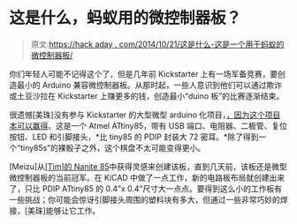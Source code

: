 # 这是什么，蚂蚁用的微控制器板？

> 原文:[https://hack aday . com/2014/10/21/这是什么-这是一个用于蚂蚁的微控制器板/](https://hackaday.com/2014/10/21/what-is-this-a-microcontroller-board-for-ants/)

你们年轻人可能不记得这个了，但是几年前 Kickstarter 上有一场军备竞赛，要创造最小的 Arduino 兼容微控制器板。从那时起，一些人意识到他们可以通过欺诈或土豆沙拉在 Kickstarter 上赚更多的钱，创造最小“duino 板”的比赛逐渐结束。

很遗憾[美珠]没有参与 Kickstarter 的大型微型 arduino 化项目，[，因为这个项目本可以赢得](http://hackaday.io/project/3117-a-even-smaller-nanite)。这是一个 Atmel ATtiny85，带有 USB 端口、电阻器、二极管、复位按钮、LED 和引脚接头，*比 tiny85 的 PDIP 封装大 72 密耳。*除了得到一个“tiny85s”的裸骰子之外，这个棋盘不太可能变得更小。

[Meizu]从[[Tim]的 Nanite 85](http://hackaday.com/2014/05/07/the-smallest-attiny85-based-usb-board/)中获得灵感来创建该板，直到几天前，该板还是微型微控制器板的当前冠军。在 KiCAD 中做了一点工作，新的电路板布局就创建出来了，只比 PDIP ATtiny85 的 0.4”x 0.4”尺寸大一点点。要得到这么小的工作板有一些挑战；你可能会惊讶引脚接头周围的塑料块有多大，但通过一些非常巧妙的焊接，[美珠]能够让它工作。